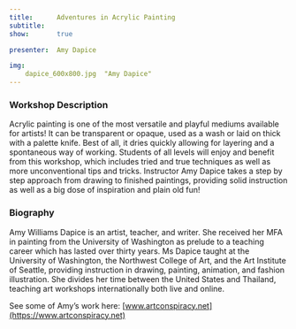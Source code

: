 ```yaml
---
title:      Adventures in Acrylic Painting
subtitle:
show:       true

presenter:  Amy Dapice

img:
    dapice_600x800.jpg  "Amy Dapice"
---
```

### Workshop Description

Acrylic painting is one of the most versatile and playful mediums available for artists! It can be transparent or opaque, used as a wash or laid on thick with a palette knife. Best of all, it dries quickly allowing for layering and a spontaneous way of working. Students of all levels will enjoy and benefit from this workshop, which includes tried and true techniques as well as more unconventional tips and tricks. Instructor Amy Dapice takes a step by step approach from drawing to finished paintings, providing solid instruction as well as a big dose of inspiration and plain old fun!

### Biography

Amy Williams Dapice is an artist, teacher, and writer. She received her MFA in painting from the University of Washington as prelude to a teaching career which has lasted over thirty years. Ms Dapice taught at the University of Washington, the Northwest College of Art, and the Art Institute of Seattle, providing instruction in drawing, painting, animation, and fashion illustration. She divides her time between the United States and Thailand, teaching art workshops internationally both live and online.

See some of Amy’s work here: [www.artconspiracy.net](https://www.artconspiracy.net)